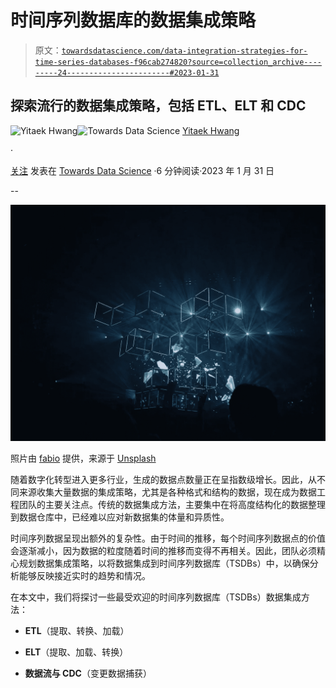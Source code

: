 # 时间序列数据库的数据集成策略

> 原文：[`towardsdatascience.com/data-integration-strategies-for-time-series-databases-f96cab274820?source=collection_archive---------24-----------------------#2023-01-31`](https://towardsdatascience.com/data-integration-strategies-for-time-series-databases-f96cab274820?source=collection_archive---------24-----------------------#2023-01-31)

## 探索流行的数据集成策略，包括 ETL、ELT 和 CDC

[](https://yitaek.medium.com/?source=post_page-----f96cab274820--------------------------------)![Yitaek Hwang](https://yitaek.medium.com/?source=post_page-----f96cab274820--------------------------------)[](https://towardsdatascience.com/?source=post_page-----f96cab274820--------------------------------)![Towards Data Science](https://towardsdatascience.com/?source=post_page-----f96cab274820--------------------------------) [Yitaek Hwang](https://yitaek.medium.com/?source=post_page-----f96cab274820--------------------------------)

·

[关注](https://medium.com/m/signin?actionUrl=https%3A%2F%2Fmedium.com%2F_%2Fsubscribe%2Fuser%2Fa9626034cb21&operation=register&redirect=https%3A%2F%2Ftowardsdatascience.com%2Fdata-integration-strategies-for-time-series-databases-f96cab274820&user=Yitaek+Hwang&userId=a9626034cb21&source=post_page-a9626034cb21----f96cab274820---------------------post_header-----------) 发表在 [Towards Data Science](https://towardsdatascience.com/?source=post_page-----f96cab274820--------------------------------) ·6 分钟阅读·2023 年 1 月 31 日[](https://medium.com/m/signin?actionUrl=https%3A%2F%2Fmedium.com%2F_%2Fvote%2Ftowards-data-science%2Ff96cab274820&operation=register&redirect=https%3A%2F%2Ftowardsdatascience.com%2Fdata-integration-strategies-for-time-series-databases-f96cab274820&user=Yitaek+Hwang&userId=a9626034cb21&source=-----f96cab274820---------------------clap_footer-----------)

--

[](https://medium.com/m/signin?actionUrl=https%3A%2F%2Fmedium.com%2F_%2Fbookmark%2Fp%2Ff96cab274820&operation=register&redirect=https%3A%2F%2Ftowardsdatascience.com%2Fdata-integration-strategies-for-time-series-databases-f96cab274820&source=-----f96cab274820---------------------bookmark_footer-----------)![](img/58b09c28f46fa6ad8943b13548433aec.png)

照片由 [fabio](https://unsplash.com/@fabioha?utm_source=medium&utm_medium=referral) 提供，来源于 [Unsplash](https://unsplash.com/?utm_source=medium&utm_medium=referral)

随着数字化转型进入更多行业，生成的数据点数量正在呈指数级增长。因此，从不同来源收集大量数据的集成策略，尤其是各种格式和结构的数据，现在成为数据工程团队的主要关注点。传统的数据集成方法，主要集中在将高度结构化的数据整理到数据仓库中，已经难以应对新数据集的体量和异质性。

时间序列数据呈现出额外的复杂性。由于时间的推移，每个时间序列数据点的价值会逐渐减小，因为数据的粒度随着时间的推移而变得不再相关。因此，团队必须精心规划数据集成策略，以将数据集成到时间序列数据库（TSDBs）中，以确保分析能够反映接近实时的趋势和情况。

在本文中，我们将探讨一些最受欢迎的时间序列数据库（TSDBs）数据集成方法：

+   **ETL**（提取、转换、加载）

+   **ELT**（提取、加载、转换）

+   **数据流与 CDC**（变更数据捕获）
